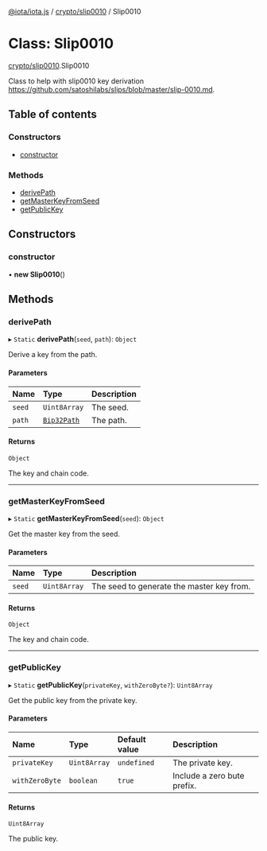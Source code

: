 [@iota/iota.js](../README.md) / [crypto/slip0010](../modules/crypto_slip0010.md) / Slip0010

# Class: Slip0010

[crypto/slip0010](../modules/crypto_slip0010.md).Slip0010

Class to help with slip0010 key derivation
https://github.com/satoshilabs/slips/blob/master/slip-0010.md.

## Table of contents

### Constructors

- [constructor](crypto_slip0010.slip0010.md#constructor)

### Methods

- [derivePath](crypto_slip0010.slip0010.md#derivepath)
- [getMasterKeyFromSeed](crypto_slip0010.slip0010.md#getmasterkeyfromseed)
- [getPublicKey](crypto_slip0010.slip0010.md#getpublickey)

## Constructors

### constructor

• **new Slip0010**()

## Methods

### derivePath

▸ `Static` **derivePath**(`seed`, `path`): `Object`

Derive a key from the path.

#### Parameters

| Name | Type | Description |
| :------ | :------ | :------ |
| `seed` | `Uint8Array` | The seed. |
| `path` | [`Bip32Path`](crypto_bip32path.bip32path.md) | The path. |

#### Returns

`Object`

The key and chain code.

___

### getMasterKeyFromSeed

▸ `Static` **getMasterKeyFromSeed**(`seed`): `Object`

Get the master key from the seed.

#### Parameters

| Name | Type | Description |
| :------ | :------ | :------ |
| `seed` | `Uint8Array` | The seed to generate the master key from. |

#### Returns

`Object`

The key and chain code.

___

### getPublicKey

▸ `Static` **getPublicKey**(`privateKey`, `withZeroByte?`): `Uint8Array`

Get the public key from the private key.

#### Parameters

| Name | Type | Default value | Description |
| :------ | :------ | :------ | :------ |
| `privateKey` | `Uint8Array` | `undefined` | The private key. |
| `withZeroByte` | `boolean` | `true` | Include a zero bute prefix. |

#### Returns

`Uint8Array`

The public key.
